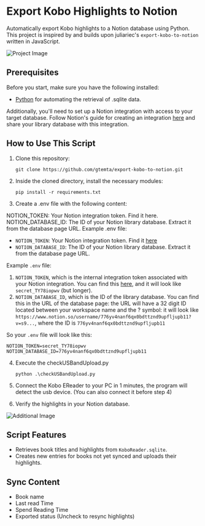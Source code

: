 # Export Kobo Highlights to Notion

Automatically export Kobo highlights to a Notion database using Python. This project is inspired by and builds upon juliariec's `export-kobo-to-notion` written in JavaScript.

![Project Image](https://github.com/gtemta/export-kobo-to-notion/assets/12581990/7d5a85d2-34dc-4e28-9c1e-782c9139300e)

## Prerequisites

Before you start, make sure you have the following installed:

- [Python](https://www.python.org/) for automating the retrieval of .sqlite data.

Additionally, you'll need to set up a Notion integration with access to your target database. Follow Notion's guide for creating an integration [here](https://developers.notion.com/docs#step-1-create-an-integration) and share your library database with this integration.

## How to Use This Script

1. Clone this repository:

   ```
   git clone https://github.com/gtemta/export-kobo-to-notion.git
   ```

2. Inside the cloned directory, install the necessary modules:
   ```
   pip install -r requirements.txt
   ```

3. Create a .env file with the following content:

NOTION_TOKEN: Your Notion integration token. Find it here.
NOTION_DATABASE_ID: The ID of your Notion library database. Extract it from the database page URL.
Example .env file:

- `NOTION_TOKEN`: Your Notion integration token. Find it [here](https://www.notion.so/my-integrations) 
- `NOTION_DATABASE_ID`: The ID of your Notion library database. Extract it from the database page URL.

Example `.env` file:

   1. `NOTION_TOKEN`, which is the internal integration token associated with your Notion integration. You can find this [here](https://www.notion.so/my-integrations), and it will look like `secret_TY78iopwv` (but longer).
   2. `NOTION_DATABASE_ID`, which is the ID of the library database. You can find this in the URL of the database page: the URL will have a 32 digit ID located between your workspace name and the ? symbol: it will look like `https://www.notion.so/username/776yv4nanf6qx0bdttznd9upfljupb11?v=s9...`, where the ID is `776yv4nanf6qx0bdttznd9upfljupb11`

   So your `.env` file will look like this:

   ```
   NOTION_TOKEN=secret_TY78iopwv
   NOTION_DATABASE_ID=776yv4nanf6qx0bdttznd9upfljupb11
   ```

4. Execute the checkUSBandUpload.py
   ```
   python .\checkUSBandUpload.py
   ```
5. Connect the Kobo EReader to your PC in 1 minutes, the program will detect the usb device.
  (You can also connect it before step 4)

6. Verify the highlights in your Notion database.

![Additional Image](https://github.com/gtemta/export-kobo-to-notion/assets/12581990/e3670444-6483-43b2-9b67-ec500d68507e)

## Script Features
- Retrieves book titles and highlights from `KoboReader.sqlite`.
- Creates new entries for books not yet synced and uploads their highlights.

## Sync Content
- Book name
- Last read Time
- Spend Reading Time
- Exported status (Uncheck to resync highlights)
